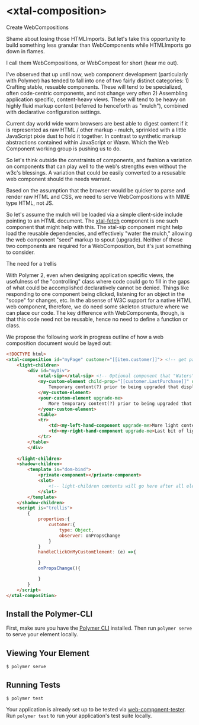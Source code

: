 # \<xtal-composition\>

Create WebCompositions

Shame about losing those HTMLImports. But let's take this opportunity to build something less granular than WebComponents while HTMLImports go down in flames.

I call them WebCompositions, or WebCompost for short (hear me out).

I've observed that up until now, web component development (particularly with Polymer) has tended to fall into one of two fairly distinct categories:  1)  Crafting stable, resuable components.  These will tend to be specialized, often code-centric components, and not change very often 2) Assembling application specific, content-heavy views. These will tend to be heavy on highly fluid markup content (referred to henceforth as "mulch"), combined with declarative configuration settings.

Current day world wide worm browsers are best able to digest content if it is represented as raw HTML / other markup - mulch, sprinkled with a little JavaScript pixie dust to hold it together.  In contrast to synthetic markup abstractions contained within JavaScript or Wasm.  Which the Web Component working group is pushing us to do.

So let's think outside the constraints of components, and fashion a variation on components that can play well to the web's strengths even without the w3c's blessings.  A variation that could be easily converted to a resusable web component should the needs warrant.

Based on the assumption that the browser would be quicker to parse and render raw HTML and CSS, we need to serve WebCompositions with MIME type HTML, not JS.

So let's assume the mulch will be loaded via a simple client-side include pointing to an HTML document. The [xtal-fetch](https://www.webcomponents.org/element/bahrus/xtal-fetch) component is one such component that might help with this.  The xtal-sip component might help load the reusable dependencies, and effectively "water the mulch," allowing the web component "seed" markup to spout (upgrade).  Neither of these two components are required for a WebComposition, but it's just something to consider.

The need for a trellis

With Polymer 2, even when designing application specific views, the usefulness of the "controlling" class where code could go to fill in the gaps of what could be accomplished declaratively cannot be denied.  Things like responding to one component being clicked, listening for an object in the "scope" for changes, etc.  In the absense of W3C support for a native HTML web component, therefore, we do need some skeleton structure where we can place our code.  The key difference with WebComponents, though, is that this code need not be reusable, hence no need to define a function or class.

We propose the following work in progress outline of how a web composition document would be layed out:

```html
<!DOCTYPE html>
<xtal-composition id="myPage" customer="[[item.customer]]"> <!-- get passed properties from parent -->
    <light-children>
        <div id="myDiv"> 
            <xtal-sip></xtal-sip> <!-- Optional component that "Waters" the web component "seeds" marked with "upgrade-me" by adding references to the document.head as needed based on a mapping file.-->
            <my-custom-element child-prop="[[customer.LastPurchase]]" on-click="handleClickOnMyCustomElement" upgrade-me>
                Temporary content(?) prior to being upgraded that displays immediately
            </my-custom-element>
            <your-custom-element upgrade-me>
                More temporary content(?) prior to being upgraded that displays immediately
            </your-custom-element>
            <table>
            <tr>
                <td><my-left-hand-component upgrade-me>More light content</my-left-hand-component></td>
                <td><my-right-hand-component upgrade-me>Last bit of light content</my-right-hand-component></td>
            </tr>
        </table>
        </div>
        
    </light-children>
    <shadow-children>
        <template is="dom-bind">
            <private-component></private-component>
            <slot>
                <!-- light-children contents will go here after all elements are upgraded (maybe?) -->
            </slot>
        </template>
    </shadow-children>
    <script is="trellis">
        {
            properties:{
                customer:{
                    type: Object,
                    observer: onPropsChange
                }
            }
            handleClickOnMyCustomElement: (e) =>{

            }
            onPropsChange(){

            }
        }
    </script>
</xtal-composition>

```



## Install the Polymer-CLI

First, make sure you have the [Polymer CLI](https://www.npmjs.com/package/polymer-cli) installed. Then run `polymer serve` to serve your element locally.

## Viewing Your Element

```
$ polymer serve
```

## Running Tests

```
$ polymer test
```

Your application is already set up to be tested via [web-component-tester](https://github.com/Polymer/web-component-tester). Run `polymer test` to run your application's test suite locally.

